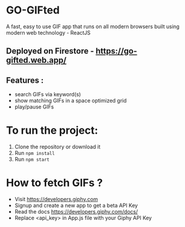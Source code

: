 # GO-GIFted

A fast, easy to use GIF app that runs on all modern browsers built using modern web technology - ReactJS

## Deployed on Firestore - https://go-gifted.web.app/

## Features :
- search GIFs via keyword(s)
- show matching GIFs in a space optimized grid
- play/pause GIFs

# To run the project:

1. Clone the repository or download it
2. Run `npm install`
3. Run `npm start`

# How to fetch GIFs ?
- Visit https://developers.giphy.com
- Signup and create a new app to get a beta API Key
- Read the docs https://developers.giphy.com/docs/
- Replace <api_key> in App.js file with your Giphy API Key

